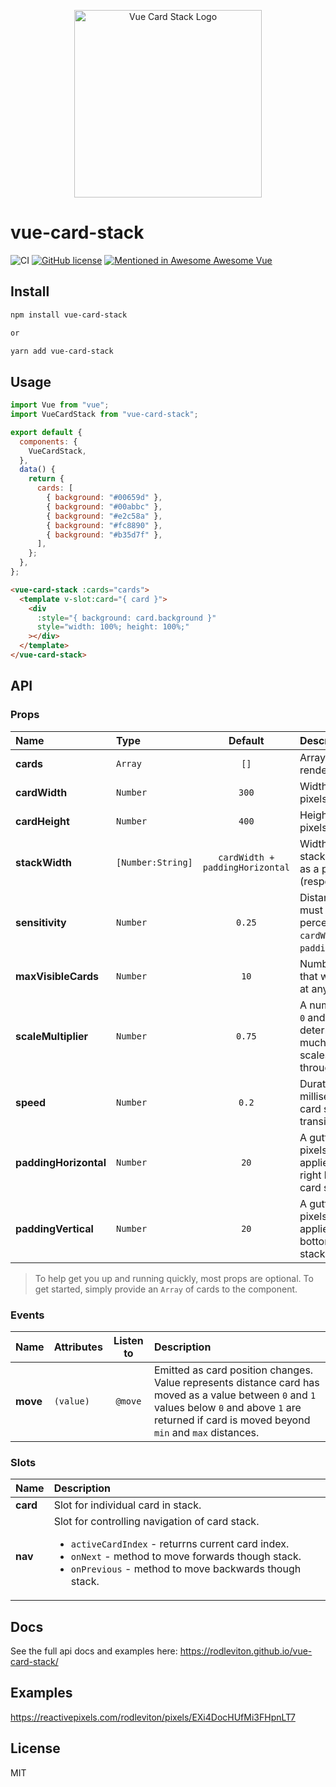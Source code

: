 <p align="center">
  <a href="https://github.com/rodleviton/vue-card-stack/" target="_blank">
    <img width="300" alt="Vue Card Stack Logo" src="https://github.com/rodleviton/vue-card-stack/blob/master/vue-card-stack.png">
  </a>
</p>

# vue-card-stack

![CI](https://github.com/rodleviton/vue-card-stack/workflows/CI/badge.svg)
[![GitHub license](https://img.shields.io/github/license/mashape/apistatus.svg)](https://github.com/rodleviton/vue-card-stack/blob/master/LICENSE)
[![Mentioned in Awesome Awesome Vue](https://awesome.re/mentioned-badge.svg)](https://github.com/vuejs/awesome-vue)

## Install

```bash
npm install vue-card-stack

or

yarn add vue-card-stack
```

## Usage

```js
import Vue from "vue";
import VueCardStack from "vue-card-stack";

export default {
  components: {
    VueCardStack,
  },
  data() {
    return {
      cards: [
        { background: "#00659d" },
        { background: "#00abbc" },
        { background: "#e2c58a" },
        { background: "#fc8890" },
        { background: "#b35d7f" },
      ],
    };
  },
};
```

```html
<vue-card-stack :cards="cards">
  <template v-slot:card="{ card }">
    <div
      :style="{ background: card.background }"
      style="width: 100%; height: 100%;"
    ></div>
  </template>
</vue-card-stack>
```

## API

### Props

| Name                  | Type              |             Default             | Description                                                                                        |
| :-------------------- | :---------------- | :-----------------------------: | :------------------------------------------------------------------------------------------------- |
| **cards**             | `Array`           |              `[]`               | Array of cards to render stack.                                                                    |
| **cardWidth**         | `Number`          |              `300`              | Width of card in pixels.                                                                           |
| **cardHeight**        | `Number`          |              `400`              | Height of card in pixels.                                                                          |
| **stackWidth**        | `[Number:String]` | `cardWidth + paddingHorizontal` | Width of card stack in pixels or as a percentage (responsive).                                     |
| **sensitivity**       | `Number`          |             `0.25`              | Distance card must travel as percentage of `cardWidth` + `paddingHorizontal`.                      |
| **maxVisibleCards**   | `Number`          |              `10`               | Number of cards that will be visible at any one time.                                              |
| **scaleMultiplier**   | `Number`          |             `0.75`              | A number between `0` and `1` that determines how much a card scales as it moved through the stack. |
| **speed**             | `Number`          |              `0.2`              | Duration in milliseconds for card swipe transition.                                                |
| **paddingHorizontal** | `Number`          |              `20`               | A gutter size in pixels that will be applied to left and right hand side of card stack.            |
| **paddingVertical**   | `Number`          |              `20`               | A gutter size in pixels that will be applied to top and bottom of card stack.                      |

> To help get you up and running quickly, most props are optional. To get started, simply provide an `Array` of cards to the component.

### Events

| Name     | Attributes | Listen to | Description                                                                                                                                                                                              |
| :------- | :--------- | :-------: | :------------------------------------------------------------------------------------------------------------------------------------------------------------------------------------------------------- |
| **move** | `(value)`  |  `@move`  | Emitted as card position changes. Value represents distance card has moved as a value between `0` and `1` values below `0` and above `1` are returned if card is moved beyond `min` and `max` distances. |

### Slots

| Name     | Description                                                                                                                                                                                                                        |
| :------- | :--------------------------------------------------------------------------------------------------------------------------------------------------------------------------------------------------------------------------------- |
| **card** | Slot for individual card in stack.                                                                                                                                                                                                 |
| **nav**  | Slot for controlling navigation of card stack.<ul><li>`activeCardIndex` - returrns current card index.</li><li>`onNext` - method to move forwards though stack.<li>`onPrevious` - method to move backwards though stack.</li></ul> |

## Docs

See the full api docs and examples here: https://rodleviton.github.io/vue-card-stack/

## Examples

https://reactivepixels.com/rodleviton/pixels/EXi4DocHUfMi3FHpnLT7

## License

MIT
